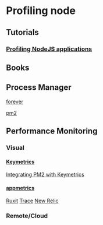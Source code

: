 # Profiling node

## Tutorials

### [Profiling NodeJS applications](https://blog.ghaiklor.com/profiling-nodejs-applications-1609b77afe4e)

## Books

## Process Manager
[forever]()

[pm2]()

## Performance Monitoring

### Visual

#### [Keymetrics](https://keymetrics.io/)

[Integrating PM2 with Keymetrics](https://codeforgeek.com/2016/02/nodejs-monitoring-using-pm2/)

#### [appmetrics](https://github.com/RuntimeTools/appmetrics)

[Ruxit]()
[Trace]()
[New Relic]()

### Remote/Cloud
